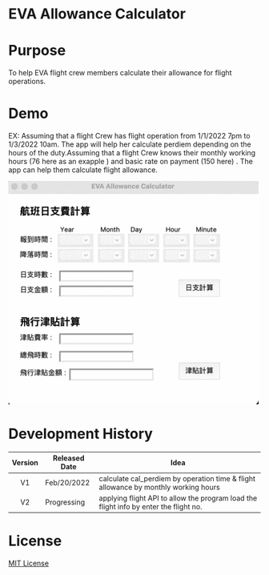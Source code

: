# EVA Allowance Calculator

# Purpose
To help EVA flight crew members calculate their allowance for flight operations.

# Demo
<p> EX: Assuming that a flight Crew has flight operation from 1/1/2022 7pm to 1/3/2022 10am. The app will help her calculate perdiem depending on the hours of the  duty.Assuming that a flight Crew knows their monthly working hours (76 here as an exapple ) and basic rate on payment (150 here) . The app can help them calculate    flight allowance. </p>
<img src='app demo.gif' title='Video Walkthrough' width='500' alt='Walkthrough' />

# Development History 
| Version | Released Date | Idea |
|:---:|----|----|
| V1 | Feb/20/2022 | calculate cal_perdiem by operation time & flight allowance by monthly working hours |
| V2 | Progressing | applying flight API to allow the program load the flight info by enter the flight no. |  







# License
[MIT License](LICENSE.txt)
